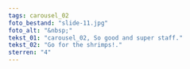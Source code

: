 ```yaml
---
tags: carousel_02
foto_bestand: "slide-11.jpg"
foto_alt: "&nbsp;"
tekst_01: "carousel_02, So good and super staff."
tekst_02: "Go for the shrimps!."
sterren: "4"
---
```

